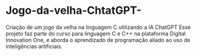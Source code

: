 # Jogo-da-velha-ChtatGPT-
Criação de um jogo da velha na linguagem C utilizando a IA ChatGPT
Esse projeto faz parte do curso para linguagem C e C++ na plataforma Digital Innovation One, e aborda o aprendizado de programação aliado ao uso de inteligências artificiais.
